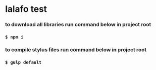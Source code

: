  # lalafo test
  
 ### to download all libraries run command below in project root
 ### ``$ npm i``
  
 ### to compile stylus files run command below in project root
 ### ``$ gulp default``